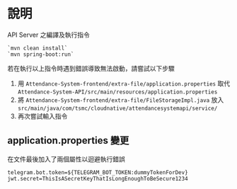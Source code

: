 # 說明

API Server 之編譯及執行指令

```
`mvn clean install`
`mvn spring-boot:run`
```

若在執行以上指令時遇到錯誤導致無法啟動，請嘗試以下步驟

1. 用 ```Attendance-System-frontend/extra-file/application.properties``` 取代
   ```Attendance-System-API/src/main/resources/application.properties```
2. 將 ```Attendance-System-frontend/extra-file/FileStorageImpl.java``` 放入
   ```src/main/java/com/tsmc/cloudnative/attendancesystemapi/service/```
3. 再次嘗試輸入指令

## application.properties 變更

在文件最後加入了兩個屬性以迴避執行錯誤

```telegram.bot.token=${TELEGRAM_BOT_TOKEN:dummyTokenForDev}``` ```jwt.secret=ThisIsASecretKeyThatIsLongEnoughToBeSecure1234```

